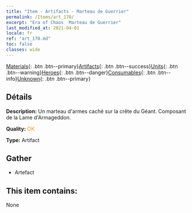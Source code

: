 ```yaml
---
title: "Item - Artifacts - Marteau de Guerrier"
permalink: /Items/art_170/
excerpt: "Era of Chaos  Marteau de Guerrier"
last_modified_at: 2021-04-01
locale: fr
ref: "art_170.md"
toc: false
classes: wide
---
```

 [Materials](/fr/Items/){: .btn .btn--primary}[Artifacts](/fr/Items/Artifacts/){: .btn .btn--success}[Units](/fr/Items/Units/){: .btn .btn--warning}[Heroes](/fr/Items/Heroes/){: .btn .btn--danger}[Consumables](/fr/Items/Consumables/){: .btn .btn--info}[Unknown](/fr/Items/Unknown/){: .btn .btn--primary}

## Détails
 **Description:** Un marteau d'armes caché sur la crête du Géant. Composant de la Lame d'Armageddon.

 **Quality:** <span style="color: #FF8C00">OK</span>

 **Type:** Artifact

## Gather

*    Artefact 

## This item contains:

  None

